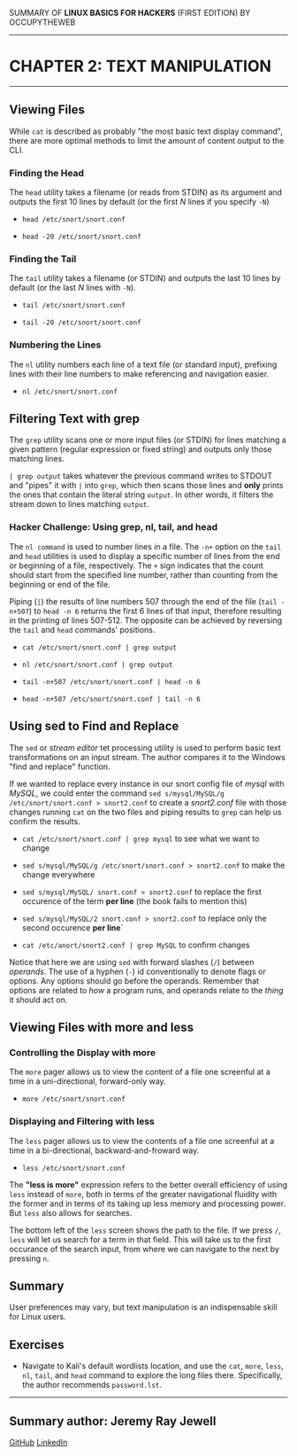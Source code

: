 SUMMARY OF 
**LINUX BASICS FOR HACKERS** 
(FIRST EDITION) BY OCCUPYTHEWEB

---

# CHAPTER 2: TEXT MANIPULATION

---

## Viewing Files

While `cat` is described as probably "the most basic text display command", there are more optimal methods to limit the amount of content output to the CLI.

### Finding the Head 

The `head` utility takes a filename (or reads from STDIN) as its argument and outputs the first 10 lines by default (or the first *N* lines if you specify `-N`)

- `head /etc/snort/snort.conf`

- `head -20 /etc/snort/snort.conf`

### Finding the Tail

The `tail` utility takes a filename (or STDIN) and outputs the last 10 lines by default (or the last *N* lines with `-N`).

- `tail /etc/snort/snort.conf`

- `tail -20 /etc/snort/snort.conf`

### Numbering the Lines

The `nl` utility numbers each line of a text file (or standard input), prefixing lines with their line numbers to make referencing and navigation easier.

- `nl /etc/snort/snort.conf`

## Filtering Text with grep

The `grep` utility scans one or more input files (or STDIN) for lines matching a given pattern (regular expression or fixed string) and outputs only those matching lines.

`| grep output` takes whatever the previous command writes to STDOUT and "pipes" it with `|` into `grep`, which then scans those lines and **only** prints the ones that contain the literal string `output`. In other words, it filters the stream down to lines matching `output`.

### Hacker Challenge: Using grep, nl, tail, and head

The `nl command` is used to number lines in a file. The `-n+` option on the `tail` and `head` utilities is used to display a specific number of lines from the end or beginning of a file, respectively. The `+` sign indicates that the count should start from the specified line number, rather than counting from the beginning or end of the file.

Piping (`|`) the results of line numbers 507 through the end of the file (`tail -n+507`) to `head -n 6` returns the first 6 lines of that input, therefore resulting in the printing of lines 507-512. The opposite can be achieved by reversing the `tail` and `head` commands' positions.

- `cat /etc/snort/snort.conf | grep output`

- `nl /etc/snort/snort.conf | grep output`

- `tail -n+507 /etc/snort/snort.conf | head -n 6`

- `head -n+507 /etc/snort/snort.conf | tail -n 6`


## Using sed to Find and Replace

The `sed` or *stream editor* tet processing utility is used to perform basic text transformations on an input stream. The author compares it to the Windows "find and replace" function.

If we wanted to replace every instance in our snort config file of *mysql* with *MySQL*, we could enter the command `sed s/mysql/MySQL/g /etc/snort/snort.conf > snort2.conf` to create a *snort2.conf* file with those changes running `cat` on the two files and piping results to `grep` can help us confirm the results.

- `cat /etc/snort/snort.conf | grep mysql` to see what we want to change

- `sed s/mysql/MySQL/g /etc/snort/snort.conf > snort2.conf` to make the change everywhere

- `sed s/mysql/MySQL/ snort.conf > snort2.conf` to replace the first occurence of the term **per line** (the book fails to mention this)

- `sed s/mysql/MySQL/2 snort.conf > snort2.conf` to replace only the second occurence **per line**`

- `cat /etc/anort/snort2.conf | grep MySQL` to confirm changes


Notice that here we are using `sed` with forward slashes (`/`) between *operands*. The use of a hyphen (`-`) id conventionally to denote flags or options. Any options should go before the operands. Remember that options are related to *how* a program runs, and operands relate to the *thing* it should act on.

## Viewing Files with more and less
	
### Controlling the Display with more

The `more` pager allows us to view the content of a file one screenful at a time in a uni-directional, forward-only way.

- `more /etc/snort/snort.conf`

### Displaying and Filtering with less

The `less` pager allows us to view the contents of a file one screenful at a time in a bi-directional, backward-and-froward way.

- `less /etc/snort/snort.conf`

The **"less is more"** expression refers to the better overall efficiency of using `less` instead of `more`, both in terms of the greater navigational fluidity with the former and in terms of its taking up less memory and processing power. But `less` also allows for searches.

The bottom left of the `less` screen shows the path to the file. If we press `/`, `less` will let us search for a term in that field. This will take us to the first occurance of the search input, from where we can navigate to the next by pressing `n`.

## Summary

User preferences may vary, but text manipulation is an indispensable skill for Linux users.

## Exercises

- Navigate to Kali's default wordlists location, and use the `cat`, `more`, `less`, `nl`, `tail`, and `head` command to explore the long files there. Specifically, the author recommends `password.lst`.

---

## Summary author: **Jeremy Ray Jewell**
[GitHub](https://github.com/jeremyrayjewell)
[LinkedIn](https://www.linkedin.com/in/jeremyrayjewell)
